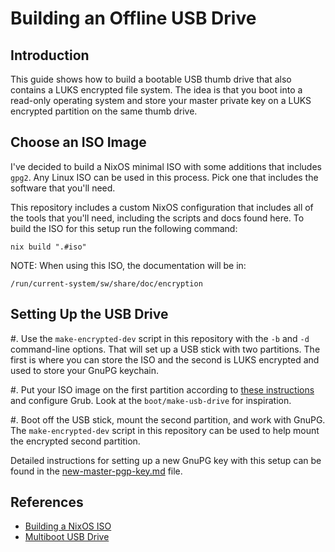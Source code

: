 # Building an Offline USB Drive

## Introduction

This guide shows how to build a bootable USB thumb drive that also
contains a LUKS encrypted file system.  The idea is that you boot into
a read-only operating system and store your master private key on a
LUKS encrypted partition on the same thumb drive.

## Choose an ISO Image

I've decided to build a NixOS minimal ISO with some additions that
includes `gpg2`.  Any Linux ISO can be used in this process.  Pick one
that includes the software that you'll need.

This repository includes a custom NixOS configuration that includes
all of the tools that you'll need, including the scripts and docs
found here.  To build the ISO for this setup run the following
command:

    nix build ".#iso"

NOTE: When using this ISO, the documentation will be in:

    /run/current-system/sw/share/doc/encryption

## Setting Up the USB Drive

  #. Use the `make-encrypted-dev` script in this repository with the
     `-b` and `-d` command-line options.  That will set up a USB stick
     with two partitions.  The first is where you can store the ISO
     and the second is LUKS encrypted and used to store your GnuPG
     keychain.

  #. Put your ISO image on the first partition according to
     [these instructions][Multiboot USB Drive] and configure Grub.
     Look at the `boot/make-usb-drive` for inspiration.

  #. Boot off the USB stick, mount the second partition, and work with
     GnuPG.  The `make-encrypted-dev` script in this repository can be
     used to help mount the encrypted second partition.

Detailed instructions for setting up a new GnuPG key with this setup
can be found in the [new-master-pgp-key.md](new-master-pgp-key.md)
file.

## References

  * [Building a NixOS ISO][]
  * [Multiboot USB Drive][]

[building a nixos iso]: https://nixos.org/manual/nixos/stable/#sec-building-image
[multiboot usb drive]: https://wiki.archlinux.org/index.php/Multiboot_USB_drive
